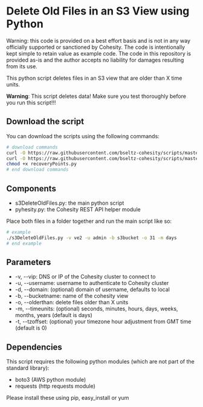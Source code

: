 # Delete Old Files in an S3 View using Python

Warning: this code is provided on a best effort basis and is not in any way officially supported or sanctioned by Cohesity. The code is intentionally kept simple to retain value as example code. The code in this repository is provided as-is and the author accepts no liability for damages resulting from its use.

This python script deletes files in an S3 view that are older than X time units.

**Warning**: This script deletes data! Make sure you test thoroughly before you run this script!!!

## Download the script

You can download the scripts using the following commands:

```bash
# download commands
curl -O https://raw.githubusercontent.com/bseltz-cohesity/scripts/master/python/s3test/s3DeleteOldFiles/s3DeleteOldFiles.py
curl -O https://raw.githubusercontent.com/bseltz-cohesity/scripts/master/python/pyhesity.py
chmod +x recoveryPoints.py
# end download commands
```

## Components

* s3DeleteOldFiles.py: the main python script
* pyhesity.py: the Cohesity REST API helper module

Place both files in a folder together and run the main script like so:

```bash
# example
./s3DeleteOldFiles.py -v ve2 -u admin -b s3bucket -o 31 -m days
# end example
```

## Parameters

* -v, --vip: DNS or IP of the Cohesity cluster to connect to
* -u, --username: username to authenticate to Cohesity cluster
* -d, --domain: (optional) domain of username, defaults to local
* -b, --bucketname: name of the cohesity view
* -o, --olderthan: delete files older than X units
* -m, --timeunits: (optional) seconds, minutes, hours, days, weeks, months, years (default is days)
* -t, --tzoffset: (optional) your timezone hour adjustment from GMT time (default is 0)

## Dependencies

This script requires the following python modules (which are not part of the standard library):

* boto3 (AWS python module)
* requests (http requests module)

Please install these using pip, easy_install or yum
